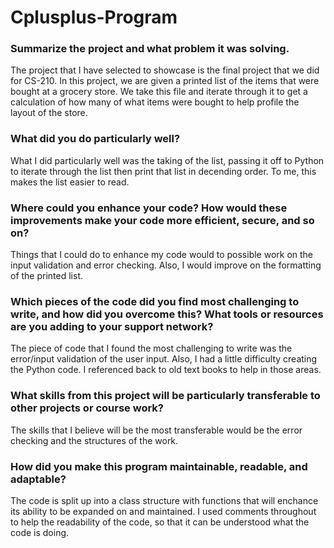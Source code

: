 # Cplusplus-Program

### Summarize the project and what problem it was solving.
  The project that I have selected to showcase is the final project that we did for CS-210. In this project, we are given a printed list of the items that were bought at a grocery store. We take this file and iterate through it to get a calculation of how many of what items were bought to help profile the layout of the store.

### What did you do particularly well?
  What I did particularly well was the taking of the list, passing it off to Python to iterate through the list then print that list in decending order. To me, this makes the list easier to read.
  
### Where could you enhance your code? How would these improvements make your code more efficient, secure, and so on?
  Things that I could do to enhance my code would to possible work on the input validation and error checking. Also, I would improve on the formatting of the printed list.
  
### Which pieces of the code did you find most challenging to write, and how did you overcome this? What tools or resources are you adding to your support network?
  The piece of code that I found the most challenging to write was the error/input validation of the user input. Also, I had a little difficulty creating the Python code. I referenced back to old text books to help in those areas.
  
### What skills from this project will be particularly transferable to other projects or course work?
  The skills that I believe will be the most transferable would be the error checking and the structures of the work.

### How did you make this program maintainable, readable, and adaptable?
  The code is split up into a class structure with functions that will enchance its ability to be expanded on and maintained. I used comments throughout to help the readability of the code, so that it can be understood what the code is doing.
